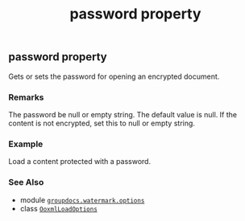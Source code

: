 ﻿---
title: password property
second_title: GroupDocs.Watermark for Python via .NET API References
description: 
type: docs
url: /python-net/groupdocs.watermark.options/ooxmlloadoptions/password/
is_root: false
weight: 70
---

## password property


Gets or sets the password for opening an encrypted document.

### Remarks 


The password be null or empty string. The default value is null.
If the content is not encrypted, set this to null or empty string.

### Example 


Load a content protected with a password.

### See Also
* module [`groupdocs.watermark.options`](../../)
* class [`OoxmlLoadOptions`](/watermark/python-net/groupdocs.watermark.options/ooxmlloadoptions)
